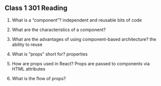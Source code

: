 ## Class 1 301 Reading 

1. What is a “component”? independent and reusable bits of code
2. What are the characteristics of a component?
3. What are the advantages of using component-based architecture? the ability to reuse

1. What is “props” short for? properties
2. How are props used in React? Props are passed to components via HTML attributes
3. What is the flow of props?
